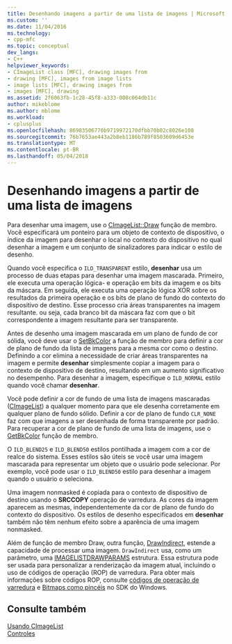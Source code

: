 ```yaml
---
title: Desenhando imagens a partir de uma lista de imagens | Microsoft Docs
ms.custom: ''
ms.date: 11/04/2016
ms.technology:
- cpp-mfc
ms.topic: conceptual
dev_langs:
- C++
helpviewer_keywords:
- CImageList class [MFC], drawing images from
- drawing [MFC], images from image lists
- image lists [MFC], drawing images from
- images [MFC], drawing
ms.assetid: 2f6063fb-1c28-45f8-a333-008c064db11c
author: mikeblome
ms.author: mblome
ms.workload:
- cplusplus
ms.openlocfilehash: 86983506770b9719972170dfbb70b02c8026e108
ms.sourcegitcommit: 76b7653ae443a2b8eb1186b789f8503609d6453e
ms.translationtype: MT
ms.contentlocale: pt-BR
ms.lasthandoff: 05/04/2018
---
```

# <a name="drawing-images-from-an-image-list"></a>Desenhando imagens a partir de uma lista de imagens
Para desenhar uma imagem, use o [CImageList::Draw](../mfc/reference/cimagelist-class.md#draw) função de membro. Você especificará um ponteiro para um objeto de contexto de dispositivo, o índice da imagem para desenhar o local no contexto do dispositivo no qual desenhar a imagem e um conjunto de sinalizadores para indicar o estilo de desenho.  
  
 Quando você especifica o `ILD_TRANSPARENT` estilo, **desenhar** usa um processo de duas etapas para desenhar uma imagem mascarada. Primeiro, ele executa uma operação lógica- e operação em bits da imagem e os bits da máscara. Em seguida, ele executa uma operação lógica XOR sobre os resultados da primeira operação e os bits de plano de fundo do contexto do dispositivo de destino. Esse processo cria áreas transparentes na imagem resultante. ou seja, cada branco bit da máscara faz com que o bit correspondente a imagem resultante para ser transparente.  
  
 Antes de desenho uma imagem mascarada em um plano de fundo de cor sólida, você deve usar o [SetBkColor](../mfc/reference/cimagelist-class.md#setbkcolor) a função de membro para definir a cor de plano de fundo da lista de imagens para a mesma cor como o destino. Definindo a cor elimina a necessidade de criar áreas transparentes na imagem e permite **desenhar** simplesmente copiar a imagem para o contexto de dispositivo de destino, resultando em um aumento significativo no desempenho. Para desenhar a imagem, especifique o `ILD_NORMAL` estilo quando você chamar **desenhar**.  
  
 Você pode definir a cor de fundo de uma lista de imagens mascaradas ([CImageList](../mfc/reference/cimagelist-class.md)) a qualquer momento para que ele desenha corretamente em qualquer plano de fundo sólido. Definir a cor de plano de fundo `CLR_NONE` faz com que imagens a ser desenhada de forma transparente por padrão. Para recuperar a cor de plano de fundo de uma lista de imagens, use o [GetBkColor](../mfc/reference/cimagelist-class.md#getbkcolor) função de membro.  
  
 O `ILD_BLEND25` e `ILD_BLEND50` estilos pontilhada a imagem com a cor de realce do sistema. Esses estilos são úteis se você usar uma imagem mascarada para representar um objeto que o usuário pode selecionar. Por exemplo, você pode usar o `ILD_BLEND50` estilo para desenhar a imagem quando o usuário o seleciona.  
  
 Uma imagem nonmasked é copiada para o contexto de dispositivo de destino usando o **SRCCOPY** operação de varredura. As cores da imagem aparecem as mesmas, independentemente da cor de plano de fundo do contexto do dispositivo. Os estilos de desenho especificados em **desenhar** também não têm nenhum efeito sobre a aparência de uma imagem nonmasked.  
  
 Além de função de membro Draw, outra função, [DrawIndirect](../mfc/reference/cimagelist-class.md#drawindirect), estende a capacidade de processar uma imagem. `DrawIndirect` usa, como um parâmetro, uma [IMAGELISTDRAWPARAMS](http://msdn.microsoft.com/library/windows/desktop/bb761395) estrutura. Essa estrutura pode ser usada para personalizar a renderização da imagem atual, incluindo o uso de códigos de operação (ROP) de varredura. Para obter mais informações sobre códigos ROP, consulte [códigos de operação de varredura](http://msdn.microsoft.com/library/windows/desktop/dd162892) e [Bitmaps como pincéis](http://msdn.microsoft.com/library/windows/desktop/dd183378) no SDK do Windows.  
  
## <a name="see-also"></a>Consulte também  
 [Usando CImageList](../mfc/using-cimagelist.md)   
 [Controles](../mfc/controls-mfc.md)

